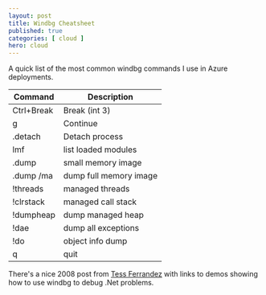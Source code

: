 ```yaml
---
layout: post
title: Windbg Cheatsheet
published: true 
categories: [ cloud ]
hero: cloud
---
```


A quick list of the most common windbg commands I use in Azure deployments.

| Command    | Description|
|------------|------------|
| Ctrl+Break | Break (int 3)  |
| g          | Continue       |
| .detach    | Detach process |
| lmf        | list loaded modules |
| .dump <path> | small memory image |
| .dump /ma <path> | dump full memory image |
| !threads   | managed threads |
| !clrstack  | managed call stack |
| !dumpheap  | dump managed heap |
| !dae       | dump all exceptions |
| !do <addr> | object info dump |
| q			 | quit           |

There's a nice 2008 post from [Tess Ferrandez](http://blogs.msdn.com/b/tess/archive/2008/02/04/net-debugging-demos-information-and-setup-instructions.aspx) 
with links to demos showing how to use windbg to debug .Net problems.